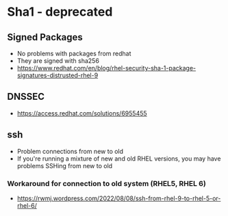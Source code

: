 # Sha1 - deprecated 

## Signed Packages 

  * No problems with packages from redhat
  * They are signed with sha256 
  * https://www.redhat.com/en/blog/rhel-security-sha-1-package-signatures-distrusted-rhel-9

## DNSSEC 

  * https://access.redhat.com/solutions/6955455

## ssh 

  * Problem connections from new to old
  * If you're running a mixture of new and old RHEL versions, you may have problems SSHing from new to old

### Workaround for connection to old system (RHEL5, RHEL 6)

  * https://rwmj.wordpress.com/2022/08/08/ssh-from-rhel-9-to-rhel-5-or-rhel-6/
